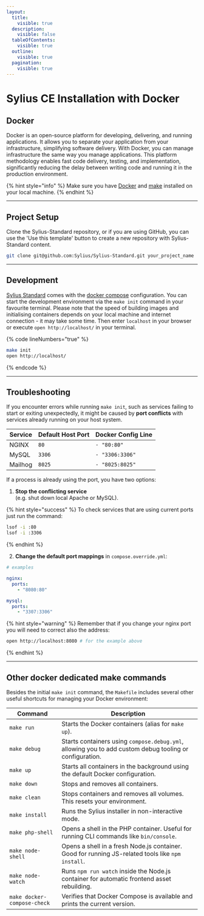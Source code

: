 ```yaml
---
layout:
  title:
    visible: true
  description:
    visible: false
  tableOfContents:
    visible: true
  outline:
    visible: true
  pagination:
    visible: true
---
```


# Sylius CE Installation with Docker

## Docker

Docker is an open-source platform for developing, delivering, and running applications. It allows you to separate your application from your infrastructure, simplifying software delivery. With Docker, you can manage infrastructure the same way you manage applications. This platform methodology enables fast code delivery, testing, and implementation, significantly reducing the delay between writing code and running it in the production environment.

{% hint style="info" %}
Make sure you have [Docker](https://docs.docker.com/get-docker/) and [make](https://www.gnu.org/software/make/manual/make.html/) installed on your local machine.
{% endhint %}

***

## Project Setup

Clone the Sylius-Standard repository, or if you are using GitHub, you can use the 'Use this template' button to create a new repository with Sylius-Standard content.

```bash
git clone git@github.com:Sylius/Sylius-Standard.git your_project_name
```

***

## Development

[Sylius Standard](https://github.com/Sylius/Sylius-Standard) comes with the [docker compose](https://docs.docker.com/compose/) configuration. You can start the development environment via the `make init` command in your favourite terminal. Please note that the speed of building images and initialising containers depends on your local machine and internet connection - it may take some time. Then enter `localhost` in your browser or execute `open http://localhost/` in your terminal.

{% code lineNumbers="true" %}
```bash
make init
open http://localhost/
```
{% endcode %}

***

## Troubleshooting

If you encounter errors while running `make init`, such as services failing to start or exiting unexpectedly, it might be caused by **port conflicts** with services already running on your host system.

| Service | Default Host Port | Docker Config Line |
| ------- | ----------------- | ------------------ |
| NGINX   | `80`              | `- "80:80"`        |
| MySQL   | `3306`            | `- "3306:3306"`    |
| Mailhog | `8025`            | `- "8025:8025"`    |

If a process is already using the port, you have two options:

1. **Stop the conflicting service**\
   (e.g. shut down local Apache or MySQL).

{% hint style="success" %}
To check services that are using current ports just run the command:

```bash
lsof -i :80
lsof -i :3306
```
{% endhint %}

2. **Change the default port mappings** in `compose.override.yml`:

```yaml
# examples

nginx:
  ports:
    - "8080:80"

mysql:
  ports:
    - "3307:3306"
```

{% hint style="warning" %}
Remember that if you change your nginx port you will need to correct also the address:

```bash
open http://localhost:8080 # for the example above
```
{% endhint %}

***

## Other docker dedicated make commands

Besides the initial `make init` command, the `Makefile` includes several other useful shortcuts for managing your Docker environment:

| Command                     | Description                                                                                             |
| --------------------------- | ------------------------------------------------------------------------------------------------------- |
| `make run`                  | Starts the Docker containers (alias for `make up`).                                                     |
| `make debug`                | Starts containers using `compose.debug.yml`, allowing you to add custom debug tooling or configuration. |
| `make up`                   | Starts all containers in the background using the default Docker configuration.                         |
| `make down`                 | Stops and removes all containers.                                                                       |
| `make clean`                | Stops containers and removes all volumes. This resets your environment.                                 |
| `make install`              | Runs the Sylius installer in non-interactive mode.                                                      |
| `make php-shell`            | Opens a shell in the PHP container. Useful for running CLI commands like `bin/console`.                 |
| `make node-shell`           | Opens a shell in a fresh Node.js container. Good for running JS-related tools like `npm install`.       |
| `make node-watch`           | Runs `npm run watch` inside the Node.js container for automatic frontend asset rebuilding.              |
| `make docker-compose-check` | Verifies that Docker Compose is available and prints the current version.                               |
